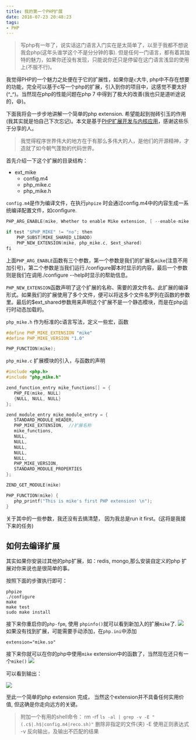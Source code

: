 ```yaml
---
title: 我的第一个PHP扩展
date: 2016-07-23 20:48:23
tags:
- PHP
---
```


> 写php有一年了，说实话这门语言入门实在是太简单了，以至于我都不想说我会php(这年头谁学这个不是分分钟的事). 但是任何一门语言，都有着其独特的魅力，如果你还没有发现，只能说你还只是停留在这门语言浅显的使用上(不服不行)。

我觉得PHP的一个魅力之处便在于它的扩展性，如果你是`c`大牛, php中不存在想要的功能，完全可以基于c写一个php的扩展，引入到你的项目中，这感觉不要太好(^_^)。当然现在php的性能问题在php 7 中得到了极大的改善(我也只是道听途说的，😄)。

下面我将会一步步地讲解一个简单的php extension. 希望能起到抛砖引玉的作用(我其实就是怕自己下次忘记)。本文是基于[PHP扩展开发与内核应用](http://www.walu.cc/phpbook/5.1.md)，感谢这些乐于分享的人。
> 我觉得程序世界伟大的地方在于有那么多伟大的人，是他们的开源精神，才造就了如今朝气蓬勃的代码世界。

<!-- more -->

首先介绍一下这个扩展的目录结构：

+ ext_mike
    - config.m4
    - php_mike.c
    - php_mike.h

`config.m4`是作为编译文件，在执行`phpize` 时会通过config.m4中的内容生成一系统编译配置文件，如configure.

```c
PHP_ARG_ENABLE(mike, Whether to enable Mike extension, [ --enable-mike Enable Mike Extension])

if test "$PHP_MIKE" != "no"; then
    PHP_SUBST(MIKE_SHARED_LIBADD)
    PHP_NEW_EXTENSION(mike, php_mike.c, $ext_shared)
fi
```

上面`PHP_ARG_ENABLE`函数有三个参数，第一个参数是我们的扩展名`mike`(注意不用加引号)，第二个参数是当我们运行./configure脚本时显示的内容，最后一个参数则是我们在调用./configure --help时显示的帮助信息。

`PHP_NEW_EXTENSION`函数声明了这个扩展的名称、需要的源文件名、此扩展的编译形式。如果我们的扩展使用了多个文件，便可以将这多个文件名罗列在函数的参数里。最后的$ext_shared参数用来声明这个扩展不是一个静态模块，而是在php运行时动态加载的。

`php_mike.h`  作为标准的c语言写法，定义一些宏，函数

```c
#define PHP_MIKE_EXTENSION "mike"
#define PHP_MIKE_VERSION "1.0"

PHP_FUNCTION(mike);
```

`php_mike.c` 扩展模块的引入，与函数的声明

 ```c
#include <php.h>
#include "php_mike.h"

zend_function_entry mike_functions[] = {
    PHP_FE(mike, NULL)
    {NULL, NULL, NULL}
};

zend_module_entry mike_module_entry = {
    STANDARD_MODULE_HEADER,
    PHP_MIKE_EXTENSION,  //扩展名称
    mike_functions,
    NULL,
    NULL,
    NULL,
    NULL,
    NULL,
    PHP_MIKE_VERSION,
    STANDARD_MODULE_PROPERTIES
};

ZEND_GET_MODULE(mike)

PHP_FUNCTION(mike) {
    php_printf("This is mike's first PHP extension! \n");
}
```

关于其中的一些参数，我还没有去搞清楚，  因为我总是run it first。(这将是我接下来的任务)

## 如何去编译扩展

其实如果你安装过其他的php扩展，如：redis, mongo,那么安装自定义的php 扩展对你来说也是很简单的事。

按照下面的步骤执行即可：

```shell
phpize
./configure
make
make test
sudo make install
```

接下来你重启你的`php-fpm`, 使用 `phpinfo()`就可以看到新加入的扩展`mike`了.
![](http://upload-images.jianshu.io/upload_images/1718261-c82ef691a99401cc.png?imageMogr2/auto-orient/strip%7CimageView2/2/w/1240)
如果没有找到扩展，可能需要手动添加，在`php.ini`中添加

```
extension="mike.so"
```

接下来你就可以在你的php中使用`mike` extension中的函数了，当然现在还只有一个`mike()`
![](http://upload-images.jianshu.io/upload_images/1718261-1a9c22b9ac6af182.png?imageMogr2/auto-orient/strip%7CimageView2/2/w/1240)

可以看到输出：

![](http://upload-images.jianshu.io/upload_images/1718261-aa36bd9bcf2dcf89.png?imageMogr2/auto-orient/strip%7CimageView2/2/w/1240)

至此一个简单的php extension 完成， 当然这个extension并不具备任何实用价值, 但这确是你走向远方的关键。

> 附加一个有用的shell命令：
rm -rf `ls -al | grep -v -E "(.c$|.h$|config.m4|reco.sh)"`
删除非指定的文件(夹) 
-E 使用正则表达式
-v 反向输出，及输出不匹配的结果
